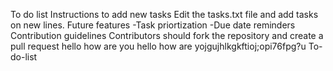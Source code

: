 To do list
Instructions to add new tasks
Edit the tasks.txt file and add tasks on new lines.
Future features
-Task priortization
-Due date reminders
Contribution guidelines
Contributors should fork the repository and create a pull request
hello how are you
hello how are yojgujhlkgkftioj;opi76fpg?u
To-do-list
